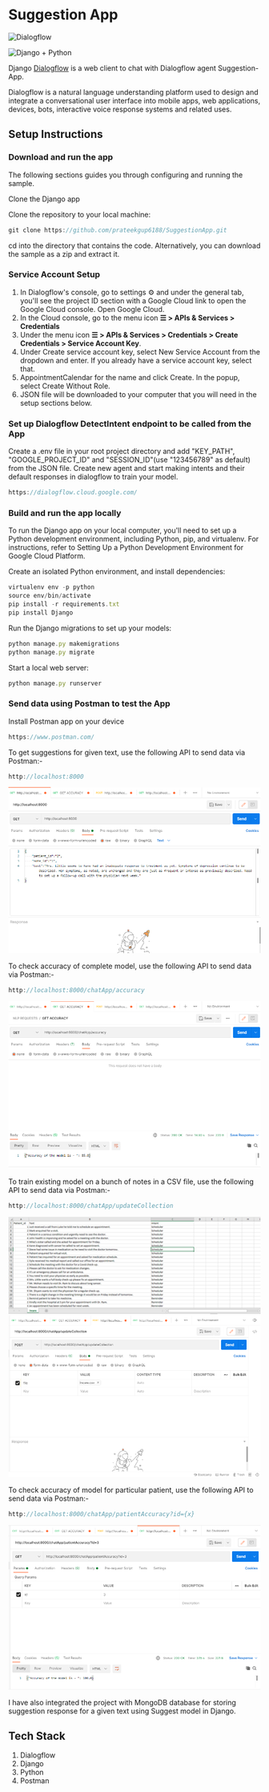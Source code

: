 # Suggestion App


![Dialogflow](http://hirendave.tech/wp-content/uploads/2019/01/unnamed-1.png)

![Django + Python](https://www.ryadel.com/wp-content/uploads/2019/07/phyton-django-logo-735x300.jpg)

Django [Dialogflow](https://dialogflow.com) is a web client to chat with Dialogflow agent Suggestion-App.

Dialogflow is a natural language understanding platform used to design and integrate a conversational user interface into mobile apps, web applications, devices, bots, interactive voice response systems and related uses.

## Setup Instructions

### Download and run the app
The following sections guides you through configuring and running the sample.

Clone the Django app

Clone the repository to your local machine:
```js 
git clone https://github.com/prateekgup6188/SuggestionApp.git
```
cd into the directory that contains the code.
Alternatively, you can download the sample as a zip and extract it.

### Service Account Setup
1. In Dialogflow's console, go to settings ⚙ and under the general tab, you'll see the project ID section with a Google Cloud link to open the Google Cloud console. Open Google Cloud.
2. In the Cloud console, go to the menu icon **☰ > APIs & Services > Credentials**
3. Under the menu icon **☰ > APIs & Services > Credentials > Create Credentials > Service Account Key**.
4. Under Create service account key, select New Service Account from the dropdown and enter. If you already have a service account key, select that. 
5. AppointmentCalendar for the name and click Create. In the popup, select Create Without Role.
6. JSON file will be downloaded to your computer that you will need in the setup sections below.

### Set up Dialogflow DetectIntent endpoint to be called from the App
Create a .env file in your root project directory and add "KEY_PATH", "GOOGLE_PROJECT_ID" and "SESSION_ID"(use "123456789" as default) from the JSON file.
Create new agent and start making intents and their default responses in dialogflow to train your model.
```js
https://dialogflow.cloud.google.com/
```

### Build and run the app locally
To run the Django app on your local computer, you'll need to set up a Python development environment, including Python, pip, and virtualenv. For instructions, refer to Setting Up a Python Development Environment for Google Cloud Platform.

Create an isolated Python environment, and install dependencies:
```js
virtualenv env -p python
source env/bin/activate
pip install -r requirements.txt
pip install Django
```
Run the Django migrations to set up your models:
```js
python manage.py makemigrations
python manage.py migrate
```
Start a local web server:
```js
python manage.py runserver
```

### Send data using Postman to test the App

Install Postman app on your device
```js 
https://www.postman.com/
```
To get suggestions for given text, use the following API to send data via Postman:-
```js
http://localhost:8000
```
![Get_Suggestion Request](https://github.com/prateekgup6188/SuggestionApp/blob/master/PatientApp/screenshots/get-suggestions.png)

To check accuracy of complete model, use the following API to send data via Postman:-
```js
http://localhost:8000/chatApp/accuracy
```
![Get_Accuracy Request](https://github.com/prateekgup6188/SuggestionApp/blob/master/PatientApp/screenshots/get-accuracy.png)


To train existing model on a bunch of notes in a CSV file, use the following API to send data via Postman:-
```js
http://localhost:8000/chatApp/updateCollection
```
![Sample CSV file](https://github.com/prateekgup6188/SuggestionApp/blob/master/PatientApp/screenshots/CSV%20file.png)
![Update Collection Request](https://github.com/prateekgup6188/SuggestionApp/blob/master/PatientApp/screenshots/update-collection.png)


To check accuracy of model for  particular patient, use the following API to send data via Postman:-
```js
http://localhost:8000/chatApp/patientAccuracy?id={x}
```
![Patient Accurcy Request](https://github.com/prateekgup6188/SuggestionApp/blob/master/PatientApp/screenshots/patient-accuracy.png)

I have also integrated the project with MongoDB database for storing suggestion response for a given text using Suggest model in Django.

## Tech Stack
1. Dialogflow
2. Django
3. Python
4. Postman

